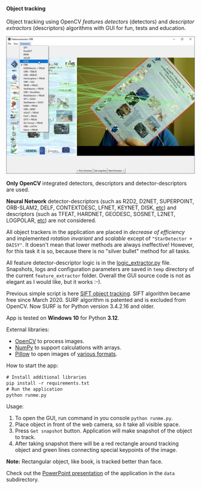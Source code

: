 #### Object tracking

Object tracking using OpenCV
*features detectors* (detectors) and *descriptor extractors* (descriptors)
algorithms with GUI for fun, tests and education. 

![Snapshot from the application:](./data/snapshot.jpg)

**Only OpenCV** integrated detectors, descriptors and
detector-descriptors are used.

**Neural Network** detector-descriptors (such as
R2D2, D2NET, SUPERPOINT, ORB-SLAM2, DELF, CONTEXTDESC, LFNET, KEYNET, DISK,
[etc](https://github.com/luigifreda/pyslam/blob/master/pyslam/local_features/feature_types.py))
and descriptors (such as TFEAT, HARDNET, GEODESC, SOSNET, L2NET, LOGPOLAR,
[etc](https://github.com/luigifreda/pyslam/blob/master/pyslam/local_features/feature_types.py))
are not considered.

All object trackers in the application are placed in *decrease of efficiency* and
implemented *rotation invariant* and *scalable* except of `"StarDetector + DAISY"`.
It doesn't mean that lower methods are always ineffective!
However, for this task it is so,
because there is no "silver bullet" method for all tasks.

All feature detector-descriptor logic is in the
[logic_extractor.py](./extractor/logic_extractor.py) file.
Snapshots, logs and configuration parameters are saved in `temp` directory
of the current `feature_extractor` folder.
Overall the GUI source code is not as elegant as I would like, but it works :-).

Previous simple script is here
[SIFT object tracking](../simple_scripts/sift_tracking.py).
SIFT algorithm became free since March 2020.
SURF algorithm is patented and is excluded from OpenCV.
Now SURF is for Python version 3.4.2.16 and older.

App is tested on **Windows 10** for Python **3.12**.

External libraries:
   * [OpenCV](https://docs.opencv.org/4.x/d6/d00/tutorial_py_root.html) to process images.
   * [NumPy](https://numpy.org/) to support calculations with arrays.
   * [Pillow](https://pillow.readthedocs.io/en/stable/) to open images of [various formats](https://pillow.readthedocs.io/en/stable/handbook/image-file-formats.html).

How to start the app:

```shell
# Install additional libraries
pip install -r requirements.txt
# Run the application
python runme.py
```

Usage:
  1. To open the GUI, run command in you console `python runme.py`.
  2. Place object in front of the web camera, so it take all visible space.
  3. Press `Get snapshot` button. Application will make snapshot of the object to track.
  4. After taking snapshot there will be a red rectangle around tracking object
and green lines connecting special keypoints of the image.

**Note:** Rectangular object, like book, is tracked better than face.

Check out the
[PowerPoint presentation](./data/presentation-opencv-descriptos.pptx)
of the application in the `data` subdirectory.
